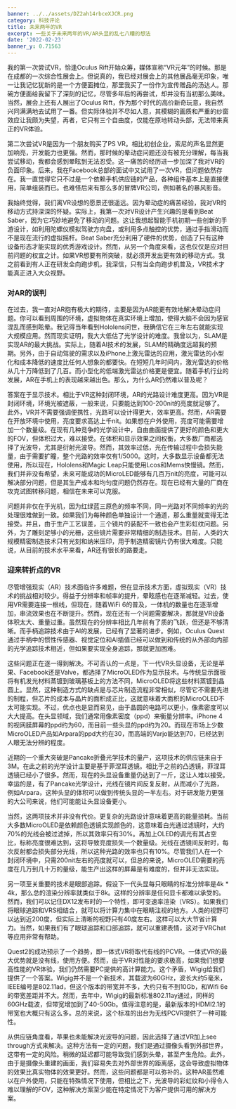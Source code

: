 ```yaml
---
banner: ../../assets/DZ2ah14rbceXJCR.png
category: 科技评论
title: 未来两年的VR
excerpt: 一些关于未来两年的VR/AR头显的乱七八糟的想法
date: '2022-02-23'
banner_y: 0.71563
---
```


我的第一次尝试VR，恰逢Oculus Rift开始众筹，媒体宣称“VR元年”的时候。那是在成都的一次综合性展会上。但说真的，我已经对展会上的其他展品毫无印象，唯一让我记忆犹新的是一个方便面摊位，那里我买了一份作为宣传赠品的汤达人。那碗方便面给我留下了深刻的记忆，尽管多年后的再尝试，却并没有当初那么美味。当然，展会上还有人展出了Oculus Rift，作为那个时代的高价新奇玩意，我自然兴冋满满地去试用了一番。但实际体验并不尽如人意，其模糊的画质和严重的纱窗效应让我颇为失望，再者，它只有三个自由度，仅能在原地转动头部，无法带来真正的VR体验。

第二次尝试VR是因为一个朋友购买了PS VR。相比初创企业，索尼的声名显然更加响亮，开发能力也更强。然而，那时候的晕动症问题还没有被充分理解，每当我尝试移动，我都会感到晕眩到无法忍受。这一痛苦的经历进一步加深了我对VR的负面印象。后来，我在Facebook总部的面试中又试用了一次VR，但问题依然存在。我一直觉得它只不过是一个依赖手机供应链的产品，各种组件基本上是直接使用，简单组装而已。也难怪后来有那么多的冒牌VR公司，例如著名的暴风影音。

我始终觉得，我们离VR设想的愿景还很遥远。因为晕动症的痛苦经验，我对VR的移动方式持深深的怀疑。实际上，我第一次对VR设计产生兴趣的是看到Beat Saber，因为它巧妙地避免了移动的问题。这让我想起智能手机初期一些创新的手游设计，如利用陀螺仪模拟驾驶方向盘，或利用多点触控的优势，通过手指滑动而不是现在流行的虚拟摇杆。Beat Saber充分利用了硬件的优势，创造了只有这种设备形态才能实现的优秀游戏设计。然而，从另一个角度来看，这也仅仅是应对目前问题的权宜之计。如果VR想要有所突破，就必须开发出更有效的移动方式。我之前看到有人正在研发全向跑步机，我深信，只有当全向跑步机普及，VR技术才能真正进入大众视野。

### 对AR的误判

在过去，我一直对AR抱有极大的期待，主要是因为AR能更有效地解决晕动症问题。你可以看到周围的环境，虚拟物体在真实环境上增加，使得大脑不会因为感官混乱而感到眩晕。我记得当年看到Hololens问世，我确信它在三年左右就能实现大规模应用。然而现实证明，我大大低估了光学设计的难度。我曾以为，SLAM是实现AR的最大挑战。实际上，随着AI技术的发展，SLAM的精确度远超我的预期。另外，由于自动驾驶的需求以及iPhone上激光雷达的应用，激光雷达的小型化和成本降低的速度比任何人想象的都要快。在短短几年时间内，激光雷达的价格从几十万降低到了几百。而小型化的低端激光雷达价格更是便宜。随着手机行业的发展，AR在手机上的表现越来越出色。那么，为什么AR仍然难以普及呢？

答案在于显示技术。相比于VR这种封闭环境，AR的光路设计难度更高。因为VR是封闭环境，环境光被遮蔽，一般来说，只要能达到100-200nit的亮度就足够了。此外，VR并不需要强调便携性，光路可以设计得更大，效率更高。然而，AR需要在开放环境中使用，亮度要求高达上千nit。如果想在户外使用，亮度可能需要增加一个数量级。在现有几种竞争的光学设计中，自由曲面提供了更好的颜色和更大的FOV，但体积过大，难以接受。在体积和显示效果之间权衡，大多数厂商都选择了光波导，尤其是衍射光波导。然而，其效率过低，光在传输过程中会损失能量，由于需要扩瞳，整个光路的效率仅有1/5000。这时，大多数显示设备都无法使用，所以现在，Hololens和Magic Leap只能使用Lcos和Mems快慢镜。然而，我们并非没有希望，未来可能成功的MicroLED能够有几百万nit的亮度，可能可以解决部分问题，但是其生产成本和均匀度问题仍然存在。现在已经有大量的厂商在攻克试图转移问题，相信在未来可以克服。

问题并非仅在于光机，因为红绿蓝三原色的频率不同，同一光路对不同频率的光的处理很难做到一致。如果我们为每种颜色单独设计一个通道，那么重量就变得无法接受。并且，由于生产工艺误差，三个镜片的装配不一致也会产生彩虹纹问题。另外，为了雕刻足够小的光栅，这些镜片需要非常精细的制造技术。目前，人类的大规模精密制造技术只有光刻和纳米压印，用于制造精密镜片仍有很大难度。只能说，从目前的技术水平来看，AR还有很长的路要走。

### 迎来转折点的VR

尽管增强现实（AR）技术面临许多难题，但在显示技术方面，虚拟现实（VR）技术的挑战相对较少。得益于分辨率和帧率的提升，晕眩感也在逐渐减轻。过去，使用VR需要连接一根线，但现在，随着WiFi 6的普及，一体机的数量也在逐渐增加，串流效果也在不断提升。然而，现在还有一个问题需要解决，那就是VR设备体积太大、重量过重。虽然现在的分辨率相比几年前有了质的飞跃，但还是不够清晰。而手柄追踪技术由于AI的发展，已经有了显著的进步。例如，Oculus Quest通过手柄中的惯性传感器、视觉定位和AI插值已经可以做到和传统的从外部向内部的光学追踪技术相近，但如果要实现全身追踪，那就更加困难。

这些问题正在逐一得到解决。不可否认的一点是，下一代VR头显设备，无论是苹果、Facebook还是Valve，都选择了MicroOLED作为显示技术。与传统显示面板将有机发光材料蒸镀到玻璃基板上的方法不同，MicroOLED将这些材料蒸镀到晶圆上。显然，这种制造方式的缺点是与芯片制造流程非常相似，尽管它不需要先进的制程，但芯片的成本与晶片的面积成正比，这就意味着大面积的MicroOLED不太可能实现。不过，优点也是显而易见，由于晶圆的电路可以更小，像素密度可以大大提高。在头显领域，我们通常用像素密度（ppd）来衡量分辨率。iPhone 4的视网膜屏幕的ppd约为60，而目前一些头显的ppd约为20。而现在市场上少数MicroOLED产品如Arpara的ppd大约在30，而高端的Varjo能达到70，已经达到人眼无法分辨的程度。

近期的一个重大突破是Pancake折叠光学技术的量产，这项技术的供应链来自于3M。在此之前的光学设计主要是基于菲涅耳透镜。相比于之前的凸透镜，菲涅耳透镜已经小了很多。然而，现在的头显设备重量仍达到了一斤，这让人难以接受。幸运的是，有了Pancake光学设计，光线在镜片间反复反射，从而减小了光路，例如Arpara，这种头显的体积可以做到传统头显的一半左右。对于研发能力更强的大公司来说，他们可能能让头显设备更小。

当然，这两项技术并非没有代价。更复杂的光路设计意味着更高的能量损耗。当前大多数MicroOLED是依赖颜色透镜实现颜色的，这意味着白光通过滤镜时，大约70%的光线会被过滤掉，所以其效率只有30%。再加上OLED的调光有其占空比，标称亮度很难达到，这将导致亮度损失一个数量级。光线在透镜间反射时，每次反射都会损失部分光线，所以这种光路的效率也只有10%。尽管我们人在一个封闭环境中，只需200nit左右的亮度就可以，但总的来说，MicroOLED需要的亮度在几万到几十万的量级，能生产出这样的屏幕是有难度的，但并非无法实现。

另一项至关重要的技术是眼部追踪。假设下一代头显每只眼睛的标准分辨率是4k * 4k，那么总的渲染分辨率就类似于8k。这样的分辨率是任何显卡都难以承受的。然而，我们可以记住DX12发布时的一个特性，即可变速率渲染（VRS）。如果我们将眼球追踪和VRS相结合，就可以将计算力集中在眼睛注视的地方。人类的视野可以达到近200度，但实际上清晰的视野只有40度左右。这样可以大大节省计算力。当然，如果我们有了眼球追踪和口部追踪，就可以重建表情，这对于VRChat等应用非常有帮助。

Quest2的成功预示了一个趋势，即一体式VR将取代有线的PCVR。一体式VR的最大优势就是没有线，使用方便。然而，由于VR对性能的要求极高，如果我们想要高性能的VR体验，我们仍然需要PC提供的高计算能力。这个矛盾，Wigig给我们提供了一个答案。Wigig并不是一个新技术，其载波为60GHz，波长大约5毫米，IEEE编号是802.11ad，但这个版本的带宽并不多，大约只有不到10Gb，和Wifi 6e的带宽差距并不大。然而，去年中，Wigig的最新标准802.11ay通过，同样的60GHz载波，但带宽增加到了40-50Gb。值得注意的是，最新版本的HDMI2.1的带宽也大概只有这么多。总的来说，这个标准的出台为无线PCVR提供了一种可能性。

从供应链角度看，苹果也未能解决光波导的问题，因此选择了通过VR加上see through方式来解决。这种方法有一定的问题，我们是通过摄像头看到外部世界，这带有一定的风险。稍微的延迟都可能导致我们感到头晕，甚至产生危险。此外，由于是摄像头重建的画面，我们容易失去对外部世界的距离感，这会导致虚拟物体的效果比真实物体的效果更好。然而，这些问题都是可以弥补的。这种AR虽然难以在户外使用，只能在特殊情况下使用，但相比之下，光波导的彩虹纹和小得令人难以理解的FOV，这种解决方案至少能在特定情况下为客户提供可用的解决方案。